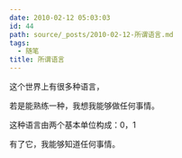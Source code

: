 ```yaml
---
date: 2010-02-12 05:03:03
id: 44
path: source/_posts/2010-02-12-所谓语言.md
tags:
  - 随笔
title: 所谓语言
---
```


这个世界上有很多种语言，

 

若是能熟练一种，我想我能够做任何事情。

 

这种语言由两个基本单位构成：0，1

 

有了它，我能够知道任何事情。